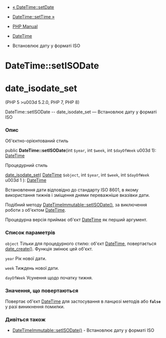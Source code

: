 - [« DateTime::setDate](datetime.setdate.md)
- [DateTime::setTime »](datetime.settime.md)

- [PHP Manual](index.md)
- [DateTime](class.datetime.md)
- Встановлює дату у форматі ISO

# DateTime::setISODate

# date_isodate_set

(PHP 5 \>u003d 5.2.0, PHP 7, PHP 8)

DateTime::setISODate -- date_isodate_set — Встановлює дату у форматі
ISO

### Опис

Об'єктно-орієнтований стиль

public **DateTime::setISODate**(int `$year`, int `$week`, int
`$dayOfWeek` u003d 1): [DateTime](class.datetime.md)

Процедурний стиль

[date_isodate_set](function.date-isodate-set.md)(
[DateTime](class.datetime.md) `$object`,
int `$year`,
int `$week`,
int `$dayOfWeek` u003d 1
): [DateTime](class.datetime.md)

Встановлення дати відповідно до стандарту ISO 8601, в якому
використання тижнів і зміщення днями переважніше вказівки дати.

Подібний методу
[DateTimeImmutable::setISODate()](datetimeimmutable.setisodate.md), за
виключення роботи з об'єктом [DateTime](class.datetime.md).

Процедурна версія приймає об'єкт [DateTime](class.datetime.md)
як перший аргумент.

### Список параметрів

`object`
Тільки для процедурного стилю: об'єкт [DateTime](class.datetime.md),
повертається [date_create()](function.date-create.md). Функція
змінює цей об'єкт.

`year`
Рік нової дати.

`week`
Тиждень нової дати.

`dayOfWeek`
Усунення щодо початку тижня.

### Значення, що повертаються

Повертає об'єкт [DateTime](class.datetime.md) для застосування в ланцюзі
методів або **`false`** у разі виникнення помилки.

### Дивіться також

- [DateTimeImmutable::setISODate()](datetimeimmutable.setisodate.md) -
Встановлює дату у форматі ISO
